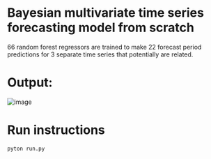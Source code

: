 # Bayesian multivariate time series forecasting model from scratch 
66 random forest regressors are trained to make 22 forecast period predictions for 3 separate time series that potentially are related. 

# Output:
![image](https://user-images.githubusercontent.com/8062198/222926255-a2e88a5b-77f1-42d2-bc84-d5d9d6dfc833.png)


# Run instructions
`pyton run.py` 
